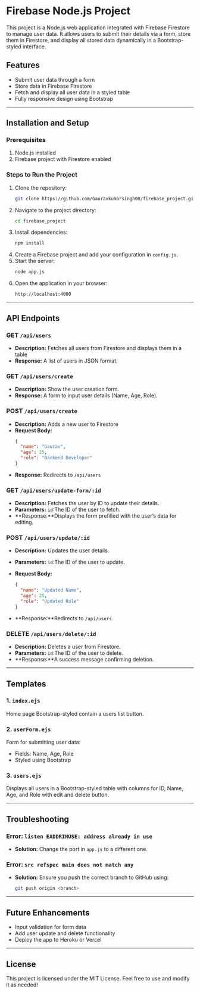 # Firebase Node.js Project

This project is a Node.js web application integrated with Firebase Firestore to manage user data. It allows users to submit their details via a form, store them in Firestore, and display all stored data dynamically in a Bootstrap-styled interface.

## Features

- Submit user data through a form
- Store data in Firebase Firestore
- Fetch and display all user data in a styled table
- Fully responsive design using Bootstrap

---

## Installation and Setup

### Prerequisites

1. Node.js installed
2. Firebase project with Firestore enabled

### Steps to Run the Project

1. Clone the repository:
   ```bash
   git clone https://github.com/Gauravkumarsingh00/firebase_project.git
   ```
2. Navigate to the project directory:
   ```bash
   cd firebase_project
   ```
3. Install dependencies:
   ```bash
   npm install
   ```
4. Create a Firebase project and add your configuration in `config.js`.
5. Start the server:
   ```bash
   node app.js
   ```
6. Open the application in your browser:
   ```plaintext
   http://localhost:4000
   ```

---

## API Endpoints

### GET `/api/users`

- **Description:** Fetches all users from Firestore and displays them in a table
- **Response:** A list of users in JSON format.

### GET `/api/users/create`

- **Description:** Show the user creation form.
- **Response:** A form to input user details (Name, Age, Role).

### POST `/api/users/create`

- **Description:** Adds a new user to Firestore
- **Request Body:**
  ```json
  {
    "name": "Gaurav",
    "age": 25,
    "role": "Backend Developer"
  }
  ```
- **Response:** Redirects to `/api/users`

### GET `/api/users/update-form/:id`

- **Description:** Fetches the user by ID to update their details.
- **Parameters:** `id`:The ID of the user to fetch.
- **Response:**Displays the form prefilled with the user’s data for editing.

### POST `/api/users/update/:id`

- **Description:** Updates the user details.
- **Parameters:** `id`:The ID of the user to update.
- **Request Body:**

  ```json
  {
    "name": "Updated Name",
    "age": 25,
    "role": "Updated Role"
  }
  ```

- **Response:**Redirects to `/api/users`.

### DELETE `/api/users/delete/:id`

- **Description:** Deletes a user from Firestore.
- **Parameters:** `id`:The ID of the user to delete.
- **Response:**A success message confirming deletion.

---

## Templates

### 1. **`index.ejs`**

Home page Bootstrap-styled contain a users list button.

### 2. **`userForm.ejs`**

Form for submitting user data:

- Fields: Name, Age, Role
- Styled using Bootstrap

### 3. **`users.ejs`**

Displays all users in a Bootstrap-styled table with columns for ID, Name, Age, and Role with edit and delete button.

---

## Troubleshooting

### Error: `listen EADDRINUSE: address already in use`

- **Solution:** Change the port in `app.js` to a different one.

### Error: `src refspec main does not match any`

- **Solution:** Ensure you push the correct branch to GitHub using:
  ```bash
  git push origin <branch>
  ```

---

## Future Enhancements

- Input validation for form data
- Add user update and delete functionality
- Deploy the app to Heroku or Vercel

---

## License

This project is licensed under the MIT License. Feel free to use and modify it as needed!
